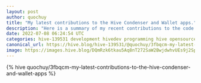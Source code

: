 ```yaml
---
layout: post
author: quochuy
title: "My latest contributions to the Hive Condenser and Wallet apps."
description: "Here is a summary of my recent contributions to the code that runs this blog."
date: 2022-07-08 06:24:54 UTC
categories: hive-139531 development hivedev programming hive opensource
canonical_url: https://hive.blog/hive-139531/@quochuy/3fbqcm-my-latest-contributions-to-the-hive-condenser-and-wallet-apps
image: https://images.hive.blog/DQmRzk6tkau5Aq8nT272SaW2BwjdwhvUEs9j2SpunPMoAZL/Screen%20Shot%202022-07-08%20at%202.24.55%20pm.jpg
---
```

{% hive quochuy/3fbqcm-my-latest-contributions-to-the-hive-condenser-and-wallet-apps %}
